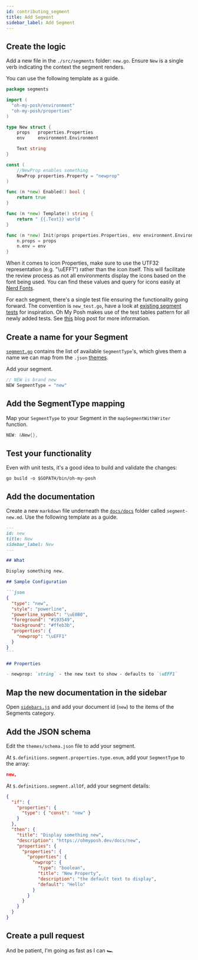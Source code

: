 ```yaml
---
id: contributing_segment
title: Add Segment
sidebar_label: Add Segment
---
```


## Create the logic

Add a new file in the `./src/segments` folder: `new.go`.
Ensure `New` is a single verb indicating the context the segment renders.

You can use the following template as a guide.

```go
package segments

import (
  "oh-my-posh/environment"
  "oh-my-posh/properties"
)

type New struct {
    props   properties.Properties
    env     environment.Environment

    Text string
}

const (
    //NewProp enables something
    NewProp properties.Property = "newprop"
)

func (n *new) Enabled() bool {
    return true
}

func (n *new) Template() string {
    return " {{.Text}} world "
}

func (n *new) Init(props properties.Properties, env environment.Environment) {
    n.props = props
    n.env = env
}
```

When it comes to icon Properties, make sure to use the UTF32 representation (e.g. "\uEFF1") rather than the icon itself.
This will facilitate the review process as not all environments display the icons based on the font being used.
You can find these values and query for icons easily at [Nerd Fonts][nf-icons].

For each segment, there's a single test file ensuring the functionality going forward. The convention
is `new_test.go`, have a look at [existing segment tests][tests] for inspiration. Oh My Posh makes
use of the test tables pattern for all newly added tests. See [this][tables] blog post for more information.

## Create a name for your Segment

[`segment.go`][segment-go] contains the list of available `SegmentType`'s, which gives them a name we can map from the
`.json` [themes][themes].

Add your segment.

```go
// NEW is brand new
NEW SegmentType = "new"
```

## Add the SegmentType mapping

Map your `SegmentType` to your Segment in the `mapSegmentWithWriter` function.

```go
NEW: &New{},
```

## Test your functionality

Even with unit tests, it's a good idea to build and validate the changes:

```shell
go build -o $GOPATH/bin/oh-my-posh
```

## Add the documentation

Create a new `markdown` file underneath the [`docs/docs`][docs] folder called `segment-new.md`.
Use the following template as a guide.

````markdown
---
id: new
title: New
sidebar_label: New
---

## What

Display something new.

## Sample Configuration

```json
{
  "type": "new",
  "style": "powerline",
  "powerline_symbol": "\uE0B0",
  "foreground": "#193549",
  "background": "#ffeb3b",
  "properties": {
    "newprop": "\uEFF1"
  }
}
```

## Properties

- newprop: `string` - the new text to show - defaults to `\uEFF1`
````

## Map the new documentation in the sidebar

Open [`sidebars.js`][sidebars] and add your document id (`new`) to the items of the Segments category.

## Add the JSON schema

Edit the `themes/schema.json` file to add your segment.

At `$.definitions.segment.properties.type.enum`, add your `SegmentType` to the array:

```json
new,
```

At `$.definitions.segment.allOf`, add your segment details:

```json
{
  "if": {
    "properties": {
      "type": { "const": "new" }
    }
  },
  "then": {
    "title": "Display something new",
    "description": "https://ohmyposh.dev/docs/new",
    "properties": {
      "properties": {
        "properties": {
          "nwprop": {
            "type": "boolean",
            "title": "New Property",
            "description": "the default text to display",
            "default": "Hello"
          }
        }
      }
    }
  }
}
```

## Create a pull request

And be patient, I'm going as fast as I can 🏎

[segment-go]: https://github.com/JanDeDobbeleer/oh-my-posh/blob/main/segment.go
[themes]: https://github.com/JanDeDobbeleer/oh-my-posh/tree/main/themes
[docs]: https://github.com/JanDeDobbeleer/oh-my-posh/tree/main/docs/docs
[sidebars]: https://github.com/JanDeDobbeleer/oh-my-posh/blob/main/docs/sidebars.js
[nf-icons]: https://www.nerdfonts.com/cheat-sheet
[tests]: https://github.com/JanDeDobbeleer/oh-my-posh/blob/main/src/segments/az_test.go
[tables]: https://blog.alexellis.io/golang-writing-unit-tests/
